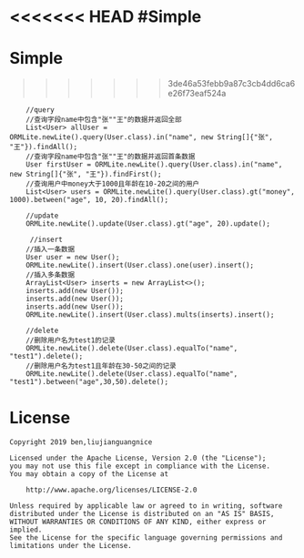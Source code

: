 <<<<<<< HEAD
#Simple
=======
# Simple
>>>>>>> 3de46a53febb9a87c3cb4dd6ca6e26f73eaf524a
```
    //query
    //查询字段name中包含"张""王"的数据并返回全部
    List<User> allUser = ORMLite.newLite().query(User.class).in("name", new String[]{"张", "王"}).findAll();
    //查询字段name中包含"张""王"的数据并返回首条数据
    User firstUser = ORMLite.newLite().query(User.class).in("name", new String[]{"张", "王"}).findFirst();
    //查询用户中money大于1000且年龄在10-20之间的用户
    List<User> users = ORMLite.newLite().query(User.class).gt("money", 1000).between("age", 10, 20).findAll();

    //update
    ORMLite.newLite().update(User.class).gt("age", 20).update();

     //insert
    //插入一条数据
    User user = new User();
    ORMLite.newLite().insert(User.class).one(user).insert();
    //插入多条数据
    ArrayList<User> inserts = new ArrayList<>();
    inserts.add(new User());
    inserts.add(new User());
    inserts.add(new User());
    ORMLite.newLite().insert(User.class).mults(inserts).insert();

    //delete
    //删除用户名为test1的记录
    ORMLite.newLite().delete(User.class).equalTo("name", "test1").delete();
    //删除用户名为test1且年龄在30-50之间的记录
    ORMLite.newLite().delete(User.class).equalTo("name", "test1").between("age",30,50).delete();
```
# License

    Copyright 2019 ben,liujianguangnice

    Licensed under the Apache License, Version 2.0 (the "License");
    you may not use this file except in compliance with the License.
    You may obtain a copy of the License at

        http://www.apache.org/licenses/LICENSE-2.0

    Unless required by applicable law or agreed to in writing, software
    distributed under the License is distributed on an "AS IS" BASIS,
    WITHOUT WARRANTIES OR CONDITIONS OF ANY KIND, either express or implied.
    See the License for the specific language governing permissions and
    limitations under the License.
